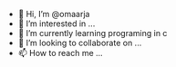 - 👋 Hi, I’m @omaarja
- 👀 I’m interested in ...
- 🌱 I’m currently learning  programing in c
- 💞️ I’m looking to collaborate on ...
- 📫 How to reach me ...

<!---
omaarja/omaarja is a ✨ special ✨ repository because its `README.md` (this file) appears on your GitHub profile.
You can click the Preview link to take a look at your changes.
--->
